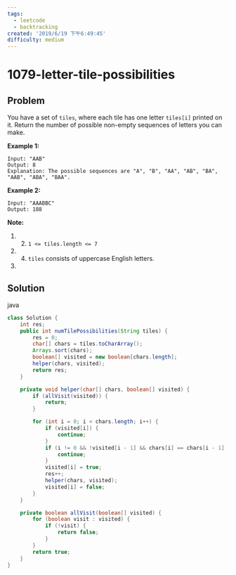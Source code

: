 ```yaml
---
tags:
  - leetcode
  - backtracking
created: '2019/6/19 下午6:49:45'
difficulty: medium
---
```


# 1079-letter-tile-possibilities

## Problem

You have a set of `tiles`, where each tile has one letter `tiles[i]` printed on it.  Return the number of possible non-empty sequences of letters you can make.  
  


**Example 1:**  
  


```text
Input: "AAB"
Output: 8
Explanation: The possible sequences are "A", "B", "AA", "AB", "BA", "AAB", "ABA", "BAA".
```

**Example 2:**  
  


```text
Input: "AAABBC"
Output: 188
```

**Note:**  
  


1. 2. `1 <= tiles.length <= 7`
3. 4. `tiles` consists of uppercase English letters.
5. 
## Solution

java

```java
class Solution {
    int res;
    public int numTilePossibilities(String tiles) {
        res = 0;
        char[] chars = tiles.toCharArray();
        Arrays.sort(chars);
        boolean[] visited = new boolean[chars.length];
        helper(chars, visited);        
        return res;
    }

    private void helper(char[] chars, boolean[] visited) {
        if (allVisit(visited)) {
            return;
        }

        for (int i = 0; i < chars.length; i++) {
            if (visited[i]) {
                continue;
            }
            if (i != 0 && !visited[i - 1] && chars[i] == chars[i - 1] ) {
                continue;
            }
            visited[i] = true;
            res++;
            helper(chars, visited);
            visited[i] = false;
        }
    }

    private boolean allVisit(boolean[] visited) {
        for (boolean visit : visited) {
            if (!visit) {
                return false;
            }
        }
        return true;
    }
}
​
```

